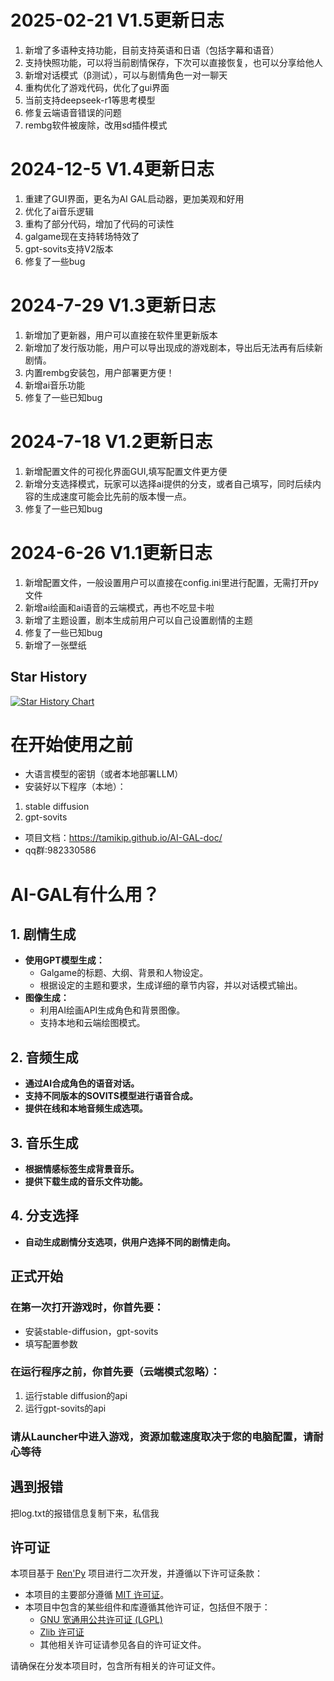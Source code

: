 # 2025-02-21 V1.5更新日志
1. 新增了多语种支持功能，目前支持英语和日语（包括字幕和语音）
2. 支持快照功能，可以将当前剧情保存，下次可以直接恢复，也可以分享给他人
3. 新增对话模式（β测试），可以与剧情角色一对一聊天
4. 重构优化了游戏代码，优化了gui界面
5. 当前支持deepseek-r1等思考模型
6. 修复云端语音错误的问题
7. rembg软件被废除，改用sd插件模式

# 2024-12-5 V1.4更新日志
1. 重建了GUI界面，更名为AI GAL启动器，更加美观和好用
2. 优化了ai音乐逻辑
3. 重构了部分代码，增加了代码的可读性
4. galgame现在支持转场特效了
5. gpt-sovits支持V2版本
6. 修复了一些bug

# 2024-7-29 V1.3更新日志
1. 新增加了更新器，用户可以直接在软件里更新版本
2. 新增加了发行版功能，用户可以导出现成的游戏剧本，导出后无法再有后续新剧情。
3. 内置rembg安装包，用户部署更方便！
4. 新增ai音乐功能
5. 修复了一些已知bug

# 2024-7-18 V1.2更新日志
1. 新增配置文件的可视化界面GUI,填写配置文件更方便
2. 新增分支选择模式，玩家可以选择ai提供的分支，或者自己填写，同时后续内容的生成速度可能会比先前的版本慢一点。
3. 修复了一些已知bug

# 2024-6-26 V1.1更新日志
1. 新增配置文件，一般设置用户可以直接在config.ini里进行配置，无需打开py文件
2. 新增ai绘画和ai语音的云端模式，再也不吃显卡啦
3. 新增了主题设置，剧本生成前用户可以自己设置剧情的主题
4. 修复了一些已知bug
5. 新增了一张壁纸

## Star History

[![Star History Chart](https://api.star-history.com/svg?repos=tamikip/AI-GAL&type=Date)](https://star-history.com/#tamikip/AI-GAL&Date)


# 在开始使用之前
- 大语言模型的密钥（或者本地部署LLM）
- 安装好以下程序（本地）：
1. stable diffusion
2. gpt-sovits


- 项目文档：https://tamikip.github.io/AI-GAL-doc/
- qq群:982330586
# AI-GAL有什么用？

## 1. 剧情生成
- **使用GPT模型生成：**  
  - Galgame的标题、大纲、背景和人物设定。  
  - 根据设定的主题和要求，生成详细的章节内容，并以对话模式输出。
- **图像生成：**  
  - 利用AI绘画API生成角色和背景图像。  
  - 支持本地和云端绘图模式。  

## 2. 音频生成
- **通过AI合成角色的语音对话。**  
- **支持不同版本的SOVITS模型进行语音合成。**  
- **提供在线和本地音频生成选项。**

## 3. 音乐生成
- **根据情感标签生成背景音乐。**  
- **提供下载生成的音乐文件功能。**


## 4. 分支选择
- **自动生成剧情分支选项，供用户选择不同的剧情走向。**

## 正式开始
### 在第一次打开游戏时，你首先要：
- 安装stable-diffusion，gpt-sovits
- 填写配置参数
### 在运行程序之前，你首先要（云端模式忽略）：
1. 运行stable diffusion的api
2. 运行gpt-sovits的api

### 请从Launcher中进入游戏，资源加载速度取决于您的电脑配置，请耐心等待

## 遇到报错
把log.txt的报错信息复制下来，私信我
## 许可证

本项目基于 [Ren'Py](https://www.renpy.org/) 项目进行二次开发，并遵循以下许可证条款：

- 本项目的主要部分遵循 [MIT 许可证](LICENSE)。
- 本项目中包含的某些组件和库遵循其他许可证，包括但不限于：
  - [GNU 宽通用公共许可证 (LGPL)](https://www.gnu.org/licenses/lgpl-3.0.html)
  - [Zlib 许可证](https://opensource.org/licenses/Zlib)
  - 其他相关许可证请参见各自的许可证文件。

请确保在分发本项目时，包含所有相关的许可证文件。



